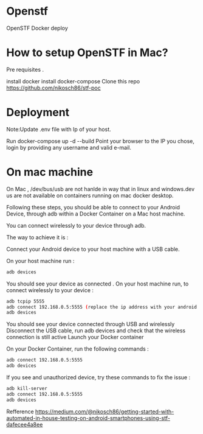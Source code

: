 # Openstf
OpenSTF Docker deploy

# How to setup OpenSTF in Mac? 

Pre requisites .

install docker
install docker-compose
Clone this repo https://github.com/nikosch86/stf-poc 

# Deployment

Note:Update .env file with Ip of your host.

Run docker-compose up -d --build
Point your browser to the IP you chose,
login by providing any username and valid e-mail.

# On mac machine

On Mac , /dev/bus/usb are not hanlde in way that in linux and windows.dev us  are not available on containers running on mac docker desktop.

Following these steps, you should be able to connect to your Android Device, through adb within a Docker Container on a Mac host machine.

You can connect wirelessly to your device through adb.

The way to achieve it is :

Connect your Android device to your host machine with a USB cable.

On your host machine run :
 ```bash
 adb devices
 ```
You should see your device as connected . On your host machine run, to connect wirelessly to your device :
 ```bash
adb tcpip 5555
adb connect 192.168.0.5:5555 (replace the ip address with your android devices)
adb devices
```
You should see your device connected through USB and wirelessly
Disconnect the USB cable, run adb devices and check that the wireless connection is still active
Launch your Docker container

On your Docker Container, run the following commands :
 ```bash
adb connect 192.168.0.5:5555
adb devices
```

If you see and unauthorized device, try these commands to fix the issue :
 ```bash
adb kill-server
adb connect 192.168.0.5:5555
adb devices
```
Refference 
https://medium.com/@nikosch86/getting-started-with-automated-in-house-testing-on-android-smartphones-using-stf-dafecee4a8ee

